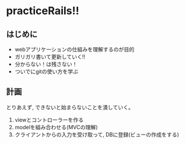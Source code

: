 # practiceRails!!

## はじめに
- webアプリケーションの仕組みを理解するのが目的
- ガリガリ書いて更新していく!!
- 分からない！は残さない！
- ついでにgitの使い方を学ぶ

## 計画
とりあえず, できないと始まらないことを潰していく。

1. viewとコントローラーを作る
2. modelを組み合わせる(MVCの理解)
3. クライアントからの入力を受け取って, DBに登録(ビューの作成をする)

